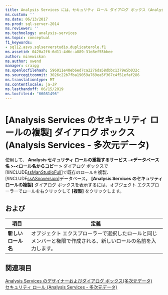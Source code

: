 ```yaml
---
title: Analysis Services には、セキュリティ ロール ダイアログ ボックス (Analysis Services - 多次元データ) が重複しています |。Microsoft Docs
ms.custom: ''
ms.date: 06/13/2017
ms.prod: sql-server-2014
ms.reviewer: ''
ms.technology: analysis-services
ms.topic: conceptual
f1_keywords:
- sql12.asvs.sqlserverstudio.duplicaterole.f1
ms.assetid: 0420a2f6-6d11-4d6c-a889-31e8ef55bbee
author: minewiskan
ms.author: owend
manager: craigg
ms.openlocfilehash: 596011e40eb6ed7ca2276da58dbbc1379e5b032c
ms.sourcegitcommit: 3026c22b7fba19059a769ea5f367c4f51efaf286
ms.translationtype: MT
ms.contentlocale: ja-JP
ms.lasthandoff: 06/15/2019
ms.locfileid: "66081496"
---
```

# <a name="analysis-services-duplicate-security-role-dialog-box-analysis-services---multidimensional-data"></a>[Analysis Services のセキュリティ ロールの複製] ダイアログ ボックス (Analysis Services - 多次元データ)
  使用して、 **Analysis セキュリティ ロールの重複するサービス -\<データベース名 >-\<ロール名からコピー >**  ダイアログ ボックスで[!INCLUDE[ssManStudioFull](../includes/ssmanstudiofull-md.md)]で既存のロールを複製、[!INCLUDE[ssASnoversion](../includes/ssasnoversion-md.md)]データベース。 **[Analysis Services のセキュリティ ロールの複製]** ダイアログ ボックスを表示するには、オブジェクト エクスプローラーでロールを右クリックして **[複製]** をクリックします。  
  
## <a name="options"></a>および  
  
|項目|定義|  
|----------|----------------|  
|**新しいロール名**|オブジェクト エクスプローラーで選択したロールと同じメンバーと権限で作成される、新しいロールの名前を入力します。|  
  
## <a name="see-also"></a>関連項目  
 [Analysis Services のデザイナーおよびダイアログ ボックス&#40;多次元データ&#41;](analysis-services-designers-and-dialog-boxes-multidimensional-data.md)   
 [セキュリティ ロール (Analysis Services - 多次元データ)](multidimensional-models/olap-logical/security-roles-analysis-services-multidimensional-data.md)  
  
  
